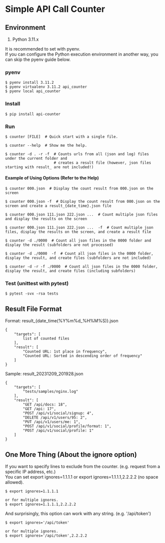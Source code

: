 # Simple API Call Counter

## Environment
1. Python 3.11.x

It is recommended to set with pyenv.
<br>If you can configure the Python execution environment in another way, you can skip the pyenv guide below.

### pyenv

~~~shell
$ pyenv install 3.11.2
$ pyenv virtualenv 3.11.2 api_counter
$ pyenv local api_counter
~~~

### Install

~~~shell
$ pip install api-counter
~~~

### Run

~~~shell
$ counter [FILE]  # Quick start with a single file.
~~~

~~~shell
$ counter --help  # Show me the help.

$ counter -d . -r -f  # Counts urls from all (json and log) files under the current folder and 
                      # creates a result file (however, json files starting with result_ are not included!)
~~~

#### Example of Using Options (Refer to the Help)
~~~shell
$ counter 000.json  # Display the count result from 000.json on the screen

$ counter 000.json -f  # Display the count result from 000.json on the screen and create a result_{date_time}.json file

$ counter 000.json 111.json 222.json ...  # Count multiple json files and display the results on the screen

$ counter 000.json 111.json 222.json ...  -f  # Count multiple json files, display the results on the screen, and create a result file

$ counter -d ./0000  # Count all json files in the 0000 folder and display the result (subfolders are not processed)

$ counter -d ./0000  -f  # Count all json files in the 0000 folder, display the result, and create files (subfolders are not included)

$ counter -d -r -f ./0000  # Count all json files in the 0000 folder, display the result, and create files (including subfolders)
~~~

### Test (unittest with pytest)

~~~shell
$ pytest -svx -rsa tests
~~~

## Result File Format

Format: result_{date_time(%Y%m%d_%H%M%S)}.json
~~~jsonc
{
    "targets": [ 
        list of counted files 
    ],
    "result": [
        "Counted URL: 1st place in frequency",
        "Counted URL: Sorted in descending order of frequency"
    ]
}
~~~
Sample: result_20231209_201928.json
~~~jsonc
{
    "targets": [
        "tests/samples/nginx.log"
    ],
    "result": [
        "GET /api/docs: 18",
        "GET /api: 17",
        "POST /api/v1/social/signup: 4",
        "DELETE /api/v1/users/95: 2",
        "PUT /api/v1/users/me: 1",
        "POST /api/v1/social/profile/format: 1",
        "POST /api/v1/social/profile: 1"
    ]
}
~~~

## One More Thing (About the ignore option)
If you want to specify lines to exclude from the counter. (e.g. request from a specific IP address, etc.)
<br>You can set export ignores=1.1.1.1 or export ignores=1.1.1.1,2.2.2.2 (no space allowed).

~~~shell
$ export ignores=1.1.1.1

or for multiple ignores.
$ export ignores=1.1.1.1,2.2.2.2
~~~

And surprisingly, this option can work with any string. (e.g. '/api/token')
~~~shell
$ export ignores='/api/token'

or for multiple ignores.
$ export ignores='/api/token',2.2.2.2
~~~
